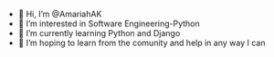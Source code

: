 - 👋 Hi, I’m @AmariahAK
- 👀 I’m interested in Software Engineering-Python
- 🌱 I’m currently learning Python and Django
- 💞️ I’m hoping to learn from the comunity and help in any way I can
